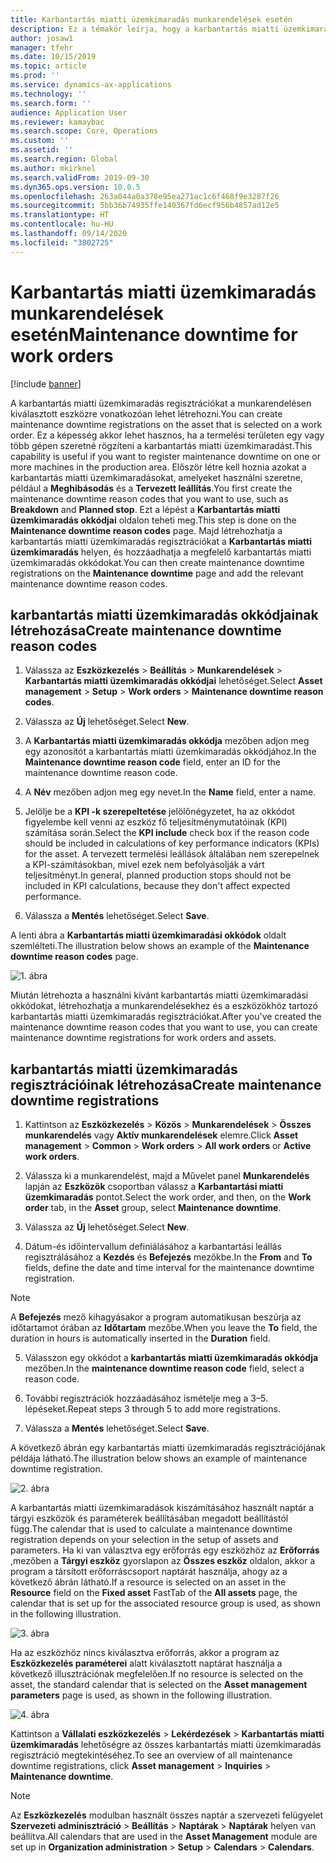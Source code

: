 ```yaml
---
title: Karbantartás miatti üzemkimaradás munkarendelések esetén
description: Ez a témakör leírja, hogy a karbantartás miatti üzemkimaradás regisztrációkat a munkarendelésen kiválasztott eszközre vonatkozóan hogyan lehet létrehozni.
author: josaw1
manager: tfehr
ms.date: 10/15/2019
ms.topic: article
ms.prod: ''
ms.service: dynamics-ax-applications
ms.technology: ''
ms.search.form: ''
audience: Application User
ms.reviewer: kamaybac
ms.search.scope: Core, Operations
ms.custom: ''
ms.assetid: ''
ms.search.region: Global
ms.author: mkirknel
ms.search.validFrom: 2019-09-30
ms.dyn365.ops.version: 10.0.5
ms.openlocfilehash: 263a044a0a378e95ea271ac1c6f468f9e3287f26
ms.sourcegitcommit: 5bb36b74935ffe140367fd6ecf956b4857ad12e5
ms.translationtype: HT
ms.contentlocale: hu-HU
ms.lasthandoff: 09/14/2020
ms.locfileid: "3802725"
---
```

# <a name="maintenance-downtime-for-work-orders"></a><span data-ttu-id="a50fb-103">Karbantartás miatti üzemkimaradás munkarendelések esetén</span><span class="sxs-lookup"><span data-stu-id="a50fb-103">Maintenance downtime for work orders</span></span>

[!include [banner](../../includes/banner.md)]


<span data-ttu-id="a50fb-104">A karbantartás miatti üzemkimaradás regisztrációkat a munkarendelésen kiválasztott eszközre vonatkozóan lehet létrehozni.</span><span class="sxs-lookup"><span data-stu-id="a50fb-104">You can create maintenance downtime registrations on the asset that is selected on a work order.</span></span> <span data-ttu-id="a50fb-105">Ez a képesség akkor lehet hasznos, ha a termelési területen egy vagy több gépen szeretné rögzíteni a karbantartás miatti üzemkimaradást.</span><span class="sxs-lookup"><span data-stu-id="a50fb-105">This capability is useful if you want to register maintenance downtime on one or more machines in the production area.</span></span> <span data-ttu-id="a50fb-106">Először létre kell hoznia azokat a karbantartás miatti üzemkimaradásokat, amelyeket használni szeretne, például a **Meghibásodás** és a **Tervezett leállítás**.</span><span class="sxs-lookup"><span data-stu-id="a50fb-106">You first create the maintenance downtime reason codes that you want to use, such as **Breakdown** and **Planned stop**.</span></span> <span data-ttu-id="a50fb-107">Ezt a lépést a **Karbantartás miatti üzemkimaradás okkódjai** oldalon teheti meg.</span><span class="sxs-lookup"><span data-stu-id="a50fb-107">This step is done on the **Maintenance downtime reason codes** page.</span></span> <span data-ttu-id="a50fb-108">Majd létrehozhatja a karbantartás miatti üzemkimaradás regisztrációkat a **Karbantartás miatti üzemkimaradás** helyen, és hozzáadhatja a megfelelő karbantartás miatti üzemkimaradás okkódokat.</span><span class="sxs-lookup"><span data-stu-id="a50fb-108">You can then create maintenance downtime registrations on the **Maintenance downtime** page and add the relevant maintenance downtime reason codes.</span></span>

## <a name="create-maintenance-downtime-reason-codes"></a><span data-ttu-id="a50fb-109">karbantartás miatti üzemkimaradás okkódjainak létrehozása</span><span class="sxs-lookup"><span data-stu-id="a50fb-109">Create maintenance downtime reason codes</span></span>

1. <span data-ttu-id="a50fb-110">Válassza az **Eszközkezelés** > **Beállítás** > **Munkarendelések** > **Karbantartás miatti üzemkimaradás okkódjai** lehetőséget.</span><span class="sxs-lookup"><span data-stu-id="a50fb-110">Select **Asset management** > **Setup** > **Work orders** > **Maintenance downtime reason codes**.</span></span>

2. <span data-ttu-id="a50fb-111">Válassza az **Új** lehetőséget.</span><span class="sxs-lookup"><span data-stu-id="a50fb-111">Select **New**.</span></span>

3. <span data-ttu-id="a50fb-112">A **Karbantartás miatti üzemkimaradás okkódja** mezőben adjon meg egy azonosítót a karbantartás miatti üzemkimaradás okkódjához.</span><span class="sxs-lookup"><span data-stu-id="a50fb-112">In the **Maintenance downtime reason code** field, enter an ID for the maintenance downtime reason code.</span></span>

4. <span data-ttu-id="a50fb-113">A **Név** mezőben adjon meg egy nevet.</span><span class="sxs-lookup"><span data-stu-id="a50fb-113">In the **Name** field, enter a name.</span></span>

5. <span data-ttu-id="a50fb-114">Jelölje be a **KPI -k szerepeltetése** jelölőnégyzetet, ha az okkódot figyelembe kell venni az eszköz fő teljesítménymutatóinak (KPI) számítása során.</span><span class="sxs-lookup"><span data-stu-id="a50fb-114">Select the **KPI include** check box if the reason code should be included in calculations of key performance indicators (KPIs) for the asset.</span></span> <span data-ttu-id="a50fb-115">A tervezett termelési leállások általában nem szerepelnek a KPI-számításokban, mivel ezek nem befolyásolják a várt teljesítményt.</span><span class="sxs-lookup"><span data-stu-id="a50fb-115">In general, planned production stops should not be included in KPI calculations, because they don't affect expected performance.</span></span>

6. <span data-ttu-id="a50fb-116">Válassza a **Mentés** lehetőséget.</span><span class="sxs-lookup"><span data-stu-id="a50fb-116">Select **Save**.</span></span>

<span data-ttu-id="a50fb-117">A lenti ábra a **Karbantartás miatti üzemkimaradási okkódok** oldalt szemlélteti.</span><span class="sxs-lookup"><span data-stu-id="a50fb-117">The illustration below shows an example of the **Maintenance downtime reason codes** page.</span></span>

![1. ábra](media/15-work-orders.png)

<span data-ttu-id="a50fb-119">Miután létrehozta a használni kívánt karbantartás miatti üzemkimaradási okkódokat, létrehozhatja a munkarendelésekhez és a eszközökhöz tartozó karbantartás miatti üzemkimaradás regisztrációkat.</span><span class="sxs-lookup"><span data-stu-id="a50fb-119">After you've created the maintenance downtime reason codes that you want to use, you can create maintenance downtime registrations for work orders and assets.</span></span>


## <a name="create-maintenance-downtime-registrations"></a><span data-ttu-id="a50fb-120">karbantartás miatti üzemkimaradás regisztrációinak létrehozása</span><span class="sxs-lookup"><span data-stu-id="a50fb-120">Create maintenance downtime registrations</span></span>

1. <span data-ttu-id="a50fb-121">Kattintson az **Eszközkezelés** > **Közös** > **Munkarendelések** > **Összes munkarendelés** vagy **Aktív munkarendelések** elemre.</span><span class="sxs-lookup"><span data-stu-id="a50fb-121">Click **Asset management** > **Common** > **Work orders** > **All work orders** or **Active work orders**.</span></span>

2. <span data-ttu-id="a50fb-122">Válassza ki a munkarendelést, majd a Művelet panel **Munkarendelés** lapján az **Eszközök** csoportban válassz a **Karbantartási miatti üzemkimaradás** pontot.</span><span class="sxs-lookup"><span data-stu-id="a50fb-122">Select the work order, and then, on the **Work order** tab, in the **Asset** group, select **Maintenance downtime**.</span></span>

3. <span data-ttu-id="a50fb-123">Válassza az **Új** lehetőséget.</span><span class="sxs-lookup"><span data-stu-id="a50fb-123">Select **New**.</span></span>

4. <span data-ttu-id="a50fb-124">Dátum-és időintervallum definiálásához a karbantartási leállás regisztrálásához a **Kezdés** és **Befejezés** mezőkbe.</span><span class="sxs-lookup"><span data-stu-id="a50fb-124">In the **From** and **To** fields, define the date and time interval for the maintenance downtime registration.</span></span>

>[!NOTE]
><span data-ttu-id="a50fb-125">A **Befejezés** mező kihagyásakor a program automatikusan beszúrja az időtartamot órában az **Időtartam** mezőbe.</span><span class="sxs-lookup"><span data-stu-id="a50fb-125">When you leave the **To** field, the duration in hours is automatically inserted in the **Duration** field.</span></span>

5. <span data-ttu-id="a50fb-126">Válasszon egy okkódot a **karbantartás miatti üzemkimaradás okkódja** mezőben.</span><span class="sxs-lookup"><span data-stu-id="a50fb-126">In the **maintenance downtime reason code** field, select a reason code.</span></span>

6. <span data-ttu-id="a50fb-127">További regisztrációk hozzáadásához ismételje meg a 3–5. lépéseket.</span><span class="sxs-lookup"><span data-stu-id="a50fb-127">Repeat steps 3 through 5 to add more registrations.</span></span>

7. <span data-ttu-id="a50fb-128">Válassza a **Mentés** lehetőséget.</span><span class="sxs-lookup"><span data-stu-id="a50fb-128">Select **Save**.</span></span>

<span data-ttu-id="a50fb-129">A következő ábrán egy karbantartás miatti üzemkimaradás regisztrációjának példája látható.</span><span class="sxs-lookup"><span data-stu-id="a50fb-129">The illustration below shows an example of maintenance downtime registration.</span></span>

![2. ábra](media/16-work-orders.png)

<span data-ttu-id="a50fb-131">A karbantartás miatti üzemkimaradások kiszámításához használt naptár a tárgyi eszközök és paraméterek beállításában megadott beállítástól függ.</span><span class="sxs-lookup"><span data-stu-id="a50fb-131">The calendar that is used to calculate a maintenance downtime registration depends on your selection in the setup of assets and parameters.</span></span> <span data-ttu-id="a50fb-132">Ha ki van választva egy erőforrás egy eszközhöz az **Erőforrás** ,mezőben a **Tárgyi eszköz** gyorslapon az **Összes eszköz** oldalon, akkor a program a társított erőforráscsoport naptárát használja, ahogy az a következő ábrán látható.</span><span class="sxs-lookup"><span data-stu-id="a50fb-132">If a resource is selected on an asset in the **Resource** field on the **Fixed asset** FastTab of the **All assets** page, the calendar that is set up for the associated resource group is used, as shown in the following illustration.</span></span>

![3. ábra](media/17-work-orders.png)

<span data-ttu-id="a50fb-134">Ha az eszközhöz nincs kiválasztva erőforrás, akkor a program az **Eszközkezelés paraméterei** alatt kiválasztott naptárat használja a következő illusztrációnak megfelelően.</span><span class="sxs-lookup"><span data-stu-id="a50fb-134">If no resource is selected on the asset, the standard calendar that is selected on the **Asset management parameters** page is used, as shown in the following illustration.</span></span>

![4. ábra](media/18-work-orders.png)

<span data-ttu-id="a50fb-136">Kattintson a **Vállalati eszközkezelés** > **Lekérdezések** > **Karbantartás miatti üzemkimaradás** lehetőségre az összes karbantartás miatti üzemkimaradás regisztráció megtekintéséhez.</span><span class="sxs-lookup"><span data-stu-id="a50fb-136">To see an overview of all maintenance downtime registrations, click **Asset management** > **Inquiries** > **Maintenance downtime**.</span></span>

>[!NOTE]
><span data-ttu-id="a50fb-137">Az **Eszközkezelés** modulban használt összes naptár a szervezeti felügyelet **Szervezeti adminisztráció** > **Beállítás** > **Naptárak** > **Naptárak** helyen van beállítva.</span><span class="sxs-lookup"><span data-stu-id="a50fb-137">All calendars that are used in the **Asset Management** module are set up in **Organization administration** > **Setup** > **Calendars** > **Calendars**.</span></span>

